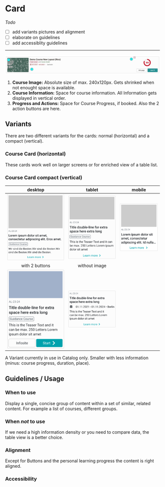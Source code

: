 # Card

_Todo_

- [ ] add variants pictures and alignment
- [ ] elaborate on guidelines
- [ ] add accessiblity guidelines

---

![coursecard](assets/course-card.jpg)

1. **Course Image:** Absolute size of max. 240x120px. Gets shrinked when not enought space is available.
2. **Course Information:** Space for course information. All Information gets displayed in vertical order.
3. **Progress and Actions:** Space for Course Progress, if booked. Also the 2 action buttons are here.

## Variants

There are two different variants for the cards: normal (horizontal) and a compact (vertical).

### Course Card (horizontal)

These cards work well on larger screens or for enriched view of a table list.

### Course Card compact (vertical)

 desktop | tablet | mobile
 :------: | :-----:| :-------:
 ![coursecard compact desktop](assets/course-card-compact-d.jpg) | ![coursecard compact-tablet](assets/course-card-compact-t.jpg)  |![coursecard compact mobile](assets/course-card-compact-m.jpg) |
 with 2 buttons | without image | 
 ![coursecard compactv2](assets/course-card-compact-2button.jpg) | ![coursecard compactv3](assets/course-card-compact-curriculum.jpg)

A Variant currently in use in Catalog only. Smaller with less information (minus: course progress, duration, place).

## Guidelines / Usage

### When to use

Display a single, concise group of content within a set of similar, related content. For example a list of courses, different groups.

### When _not_ to use

If we need a high information density or you need to compare data, the table view is a better choice.

### Alignment

Except for Buttons and the personal learning progress the content is right aligned.

### Accessibility

